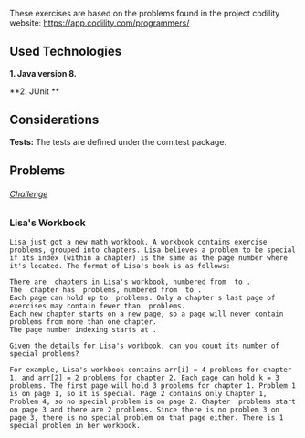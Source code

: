 These exercises are based on the problems found in the project codility website: https://app.codility.com/programmers/

## Used Technologies

**1. Java version 8.**

**2. JUnit **

## Considerations

**Tests:** The tests are defined under the com.test package.

## Problems

###### [Challenge](https://www.hackerrank.com/challenges/lisa-workbook/problem) 

### Lisa's Workbook
```
Lisa just got a new math workbook. A workbook contains exercise problems, grouped into chapters. Lisa believes a problem to be special if its index (within a chapter) is the same as the page number where it's located. The format of Lisa's book is as follows:

There are  chapters in Lisa's workbook, numbered from  to .
The  chapter has  problems, numbered from  to .
Each page can hold up to  problems. Only a chapter's last page of exercises may contain fewer than  problems.
Each new chapter starts on a new page, so a page will never contain problems from more than one chapter.
The page number indexing starts at .

Given the details for Lisa's workbook, can you count its number of special problems?

For example, Lisa's workbook contains arr[i] = 4 problems for chapter 1, and arr[2] = 2 problems for chapter 2. Each page can hold k = 3 problems. The first page will hold 3 problems for chapter 1. Problem 1 is on page 1, so it is special. Page 2 contains only Chapter 1, Problem 4, so no special problem is on page 2. Chapter  problems start on page 3 and there are 2 problems. Since there is no problem 3 on page 3, there is no special problem on that page either. There is 1 special problem in her workbook.
```  